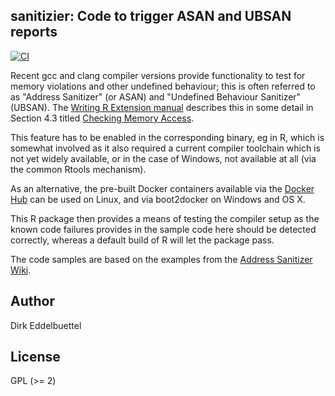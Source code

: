## sanitizier: Code to trigger ASAN and UBSAN reports

[![CI](https://github.com/eddelbuettel/sanitizers/workflows/ci/badge.svg)](https://github.com/eddelbuettel/sanitizers/actions?query=workflow%3Aci)

Recent gcc and clang compiler versions provide functionality to test for
memory violations and other undefined behaviour; this is often referred to as
"Address Sanitizer" (or ASAN) and "Undefined Behaviour Sanitizer" (UBSAN).
The [Writing R Extension
manual](http://cran.r-project.org/doc/manuals/r-release/R-exts.html)
describes this in some detail in Section 4.3 titled 
[Checking Memory Access](http://cran.r-project.org/doc/manuals/r-release/R-exts.html#Checking-memory-access).

This feature has to be enabled in the corresponding binary, eg in R, which
is somewhat involved as it also required a current compiler toolchain which 
is not yet widely available, or in the case of Windows, not available at all
(via the common Rtools mechanism).

As an alternative, the pre-built Docker containers available via the [Docker Hub](
https://registry.hub.docker.com/u/eddelbuettel/docker-debian-r/) can be used
on Linux, and via boot2docker on Windows and OS X.

This R package then provides a means of testing the compiler setup as the
known code failures provides in the sample code here should be detected
correctly, whereas a default build of R will let the package pass.

The code samples are based on the examples from the [Address Sanitizer
Wiki](https://code.google.com/p/address-sanitizer/wiki/AddressSanitizer).

## Author

Dirk Eddelbuettel

## License

GPL (>= 2)

